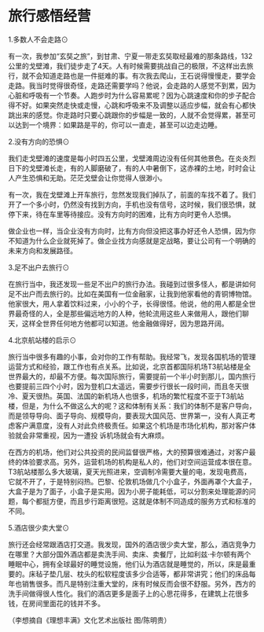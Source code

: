 # 旅行感悟经营

1.多数人不会走路⊙ 

有一次，我参加“玄奘之旅”，到甘肃、宁夏一带走玄奘取经最难的那条路线，132公里的戈壁滩，我们徒步走了4天。人有时候需要挑战自己的极限，不这样出去旅行，就不会知道走路也是一件挺难的事。有次我去爬山，王石说得慢慢走，要学会走路。我当时觉得很奇怪，走路还需要学吗？他说，会走路的人感觉不到累，因为心脏和呼吸有一个节奏。人跑步时为什么容易累呢？因为心跳速度和你的步子配合得不好。如果突然走快或走慢，心跳和呼吸来不及调整以适应步幅，就会有心都快跳出来的感觉。你走路时只要心跳跟你的步幅是一致的，人就不会觉得累，甚至可以达到一个境界：如果路是平的，你可以一直走，甚至可以边走边睡。 

2.没有方向的恐惧⊙ 

我们走戈壁滩的速度是每小时四五公里，戈壁滩周边没有任何其他景色。在炎炎烈日下的戈壁滩长走，有的人脚磨破了，有的人中暑倒下，这赤裸的土地，时时会让人产生恐惧和无助。茫茫戈壁会让你觉得人很渺小。 

有一次，我在戈壁滩上开车旅行，忽然发现我们掉队了，前面的车找不着了。我们开了一个多小时，仍然没有找到方向，手机也没有信号，这时候，我们很恐惧，就停下来，待在车里等待接应。没有方向时的困难，比有方向时更令人恐惧。 

做企业也一样，当企业没有方向时，比有方向但没把这事办好还令人恐惧，因为你不知道为什么企业就死掉了。做企业找方向感就是定战略，要让公司有一个明确的未来方向和发展路径。 

3.足不出户去旅行⊙ 

在旅行当中，我还发现一些足不出户的旅行办法。我碰到过很多怪人，都是讲如何足不出户而去旅行的。比如在美国有一位金融家，让我到他家看他的青铜博物馆。他家很大，用人拿着饮料过来，小小的个子，长得很怪。他说，他的用人都是全世界最奇怪的人，全是那些偏远地方的人种，他轮流用这些人来做用人，跟他们聊天，这样全世界任何地方他都可以知道。他金融做得好，因为思路开阔。 

4.北京航站楼的启示⊙ 

旅行当中很多有趣的小事，会对你的工作有帮助。我经常飞，发现各国机场的管理运营方式和经验，跟工作也有点关系。比如说，北京首都国际机场T3航站楼是全世界最大的，却最不方便。每次国际旅行，需要提前一个半小时到那儿，国内旅行也要提前三四个小时，因为登机口太遥远，需要步行很长一段时间，而且冬天很冷、夏天很热。英国、法国的新机场人也很多，机场的繁忙程度不亚于T3航站楼，但是，为什么不做这么大的呢？这和体制有关系：我们的体制不是客户导向，而是领导导向、面子导向、规模导向，要表现大国风范、世界第一，没有人真正考虑客户满意度，没有人对此负终极责任。如果这个机场是市场化机构，那对客户体验就会非常重视，因为一遭投 诉机场就会有大麻烦。 

在西方的机场，他们对公共投资的民间监督很严格，大的预算很难通过，对客户最终的体验要求高。另外，运营机场的机构是私人的，他们对空间运营成本很在意。T3航站楼那么多大玻璃，夏天光照进来，空调制冷需要大量的电，发现电费高，它就不开了，于是特别闷热。巴黎、伦敦机场做几个小盒子，外面再罩个大盒子，大盒子是为了面子，小盒子是实用。因为小房子能耗低，可以分割来处理能源的问题，每个都挺方便，而且步行距离很短。这就是体制不同造成的服务方式和标准的不同。 

5.酒店很少卖大堂⊙ 

旅行还会经常跟酒店打交道。我发现，国外的酒店很少卖大堂，那么，酒店竞争力在哪里？大部分国外酒店都是卖洗手间、卖床、卖餐厅，比如利兹·卡尔顿有两个睡眠中心，拥有全球最好的睡觉设施，他们认为酒店就是睡觉的，所以，床是最重要的。床毡子垫几层、枕头的松软程度该多少合适等，都非常讲究；他们的床品每年也销售很多。而凡是特别注重大堂的，床有时候反而会很不舒服。另外，西方的洗手间做得很人性化。我们的酒店更多是面子上的心思花得多，在建筑上花很多钱，在房间里面花的钱并不多。 

（李想摘自《理想丰满》文化艺术出版社 图/陈明贵）